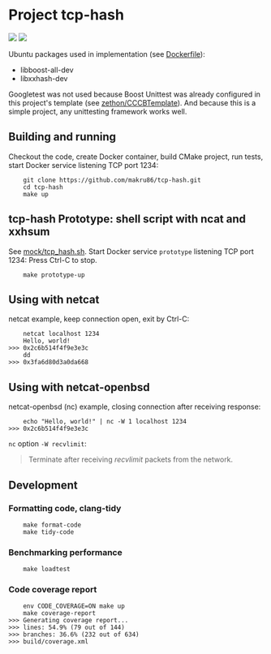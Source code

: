 # Project tcp-hash

![](https://github.com/makru86/tcp-hash/actions/workflows/ubuntu.yml/badge.svg)
![](https://img.shields.io/badge/Code%20Coverage-55%25-success?style=flat)

Ubuntu packages used in implementation (see [Dockerfile](Dockerfile)):

- libboost-all-dev
- libxxhash-dev

Googletest was not used because Boost Unittest was already configured in this project's template (see [zethon/CCCBTemplate](https://github.com/zethon/CCCBTemplate)). And because this is a simple project, any unittesting framework works well.

## Building and running

Checkout the code, create Docker container, build CMake project, run tests,
start Docker service listening TCP port 1234:

```
    git clone https://github.com/makru86/tcp-hash.git
    cd tcp-hash
    make up
```

## tcp-hash Prototype: shell script with ncat and xxhsum

See [mock/tcp_hash.sh](mock/tcp_hash.sh).
Start Docker service `prototype`  listening TCP port 1234:
Press Ctrl-C to stop.

```
    make prototype-up
```

## Using with netcat

netcat example, keep connection open, exit by Ctrl-C:

```
    netcat localhost 1234
    Hello, world!
>>> 0x2c6b514f4f9e3e3c
    dd
>>> 0x3fa6d80d3a0da668
```

## Using with netcat-openbsd

netcat-openbsd (nc) example, closing connection after receiving response:

```
    echo "Hello, world!" | nc -W 1 localhost 1234
>>> 0x2c6b514f4f9e3e3c
```

`nc` option `-W recvlimit`:
> Terminate after receiving *recvlimit* packets from the network.

## Development

### Formatting code, clang-tidy

```
    make format-code
    make tidy-code
```

### Benchmarking performance

```
    make loadtest
```

### Code coverage report

```
    env CODE_COVERAGE=ON make up
    make coverage-report
>>> Generating coverage report...
>>> lines: 54.9% (79 out of 144)
>>> branches: 36.6% (232 out of 634)
>>> build/coverage.xml
```